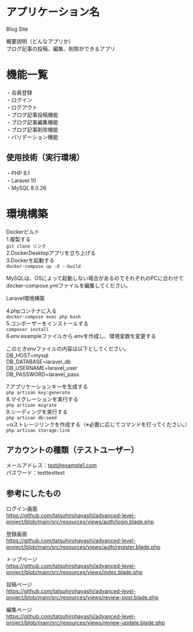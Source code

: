 # アプリケーション名

Blog Site<br>

概要説明（どんなアプリか）<br>
ブログ記事の投稿、編集、削除ができるアプリ<br>

# 機能一覧

・会員登録<br>
・ログイン<br>
・ログアウト<br>
・ブログ記事投稿機能<br>
・ブログ記事編集機能<br>
・ブログ記事削除機能<br>
・バリデーション機能<br>

## 使用技術（実行環境）

・PHP 8.1<br>
・Laravel 10<br>
・MySQL 8.0.26<br>

# 環境構築

Dockerビルド<br>
1.複製する<br>
`git clone リンク`<br>
2.DockerDesktopアプリを立ち上げる<br>
3.Dockerを起動する<br>
`docker-compose up -d --build`<br>

MySQLは、OSによって起動しない場合があるのでそれぞれのPCに合わせてdocker-compose.ymlファイルを編集してください。<br>

Laravel環境構築<br>

4.phpコンテナに入る<br>
`docker-compose exec php bash`<br>
5.コンポーザーをインストールする<br>
`composer install`<br>
6.env.exampleファイルから.envを作成し、環境変数を変更する<br>

このときenvファイルの内容は以下としてください。<br>
DB_HOST=mysql<br>
DB_DATABASE=laravel_db<br>
DB_USERNAME=laravel_user<br>
DB_PASSWORD=laravel_pass<br>

7.アプリケーションキーを生成する<br>
`php artisan key:generate`<br>
8.マイグレーションを実行する<br>
`php artisan migrate`<br>
9.シーディングを実行する<br>
`php artisan db:seed`<br>
+αストレージリンクを作成する（※必要に応じてコマンドを打ってください。）<br>
`php artisan storage:link`<br>

## アカウントの種類（テストユーザー）

メールアドレス：test@example1.com<br>
パスワード：testtesttest<br>

## 参考にしたもの

ログイン画面<br>
https://github.com/tatsuhirohayashi/advanced-level-project/blob/main/src/resources/views/auth/login.blade.php<br>

登録画面<br>
https://github.com/tatsuhirohayashi/advanced-level-project/blob/main/src/resources/views/auth/register.blade.php<br>

トップページ<br>
https://github.com/tatsuhirohayashi/advanced-level-project/blob/main/src/resources/views/index.blade.php<br>

投稿ページ<br>
https://github.com/tatsuhirohayashi/advanced-level-project/blob/main/src/resources/views/review-post.blade.php<br>

編集ページ<br>
https://github.com/tatsuhirohayashi/advanced-level-project/blob/main/src/resources/views/review-update.blade.php<br>